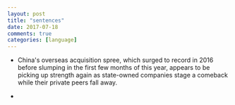 ```yaml
---
layout: post
title: "sentences"
date: 2017-07-18
comments: true
categories: [language]
---
```

* China's overseas acquisition spree, which surged to record in 2016 before slumping in the first
 few months of this year, appears to be picking up strength again as state-owned companies stage a comeback while their private peers fall away.

*